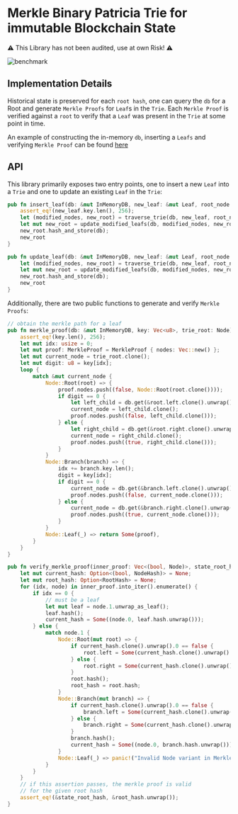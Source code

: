 # Merkle Binary Patricia Trie for immutable Blockchain State

:warning: This Library has not been audited, use at own Risk! :warning:

![benchmark](https://github.com/jonas089/jonas089-trie/blob/master/resources/simple-bench.png)

## Implementation Details

Historical state is preserved for each `root hash`, one can query the `db` for a Root and generate `Merkle Proofs` for `Leaf`s in the `Trie`.
Each `Merkle Proof` is verified against a `root` to verify that a `Leaf` was present in the `Trie` at some point in time.

An example of constructing the in-memory `db`, inserting a `Leafs` and verifying `Merkle Proof` can be found [here](https://github.com/jonas089/jonas089-trie/blob/master/src/merkle.rs)

## API

This library primarily exposes two entry points, one to insert a new `Leaf` into a `Trie` and one to update an existing `Leaf` in the `Trie`:

```rust
pub fn insert_leaf(db: &mut InMemoryDB, new_leaf: &mut Leaf, root_node: Node) -> Root {
    assert_eq!(new_leaf.key.len(), 256);
    let (modified_nodes, new_root) = traverse_trie(db, new_leaf, root_node, false);
    let mut new_root = update_modified_leafs(db, modified_nodes, new_root);
    new_root.hash_and_store(db);
    new_root
}

pub fn update_leaf(db: &mut InMemoryDB, new_leaf: &mut Leaf, root_node: Node) -> Root {
    let (modified_nodes, new_root) = traverse_trie(db, new_leaf, root_node, true);
    let mut new_root = update_modified_leafs(db, modified_nodes, new_root);
    new_root.hash_and_store(db);
    new_root
}
```

Additionally, there are two public functions to generate and verify `Merkle Proofs`:

```rust
// obtain the merkle path for a leaf
pub fn merkle_proof(db: &mut InMemoryDB, key: Vec<u8>, trie_root: Node) -> Option<MerkleProof> {
    assert_eq!(key.len(), 256);
    let mut idx: usize = 0;
    let mut proof: MerkleProof = MerkleProof { nodes: Vec::new() };
    let mut current_node = trie_root.clone();
    let mut digit: u8 = key[idx];
    loop {
        match &mut current_node {
            Node::Root(root) => {
                proof.nodes.push((false, Node::Root(root.clone())));
                if digit == 0 {
                    let left_child = db.get(&root.left.clone().unwrap()).unwrap();
                    current_node = left_child.clone();
                    proof.nodes.push((false, left_child.clone()));
                } else {
                    let right_child = db.get(&root.right.clone().unwrap()).unwrap();
                    current_node = right_child.clone();
                    proof.nodes.push((true, right_child.clone()));
                }
            }
            Node::Branch(branch) => {
                idx += branch.key.len();
                digit = key[idx];
                if digit == 0 {
                    current_node = db.get(&branch.left.clone().unwrap()).unwrap().clone();
                    proof.nodes.push((false, current_node.clone()));
                } else {
                    current_node = db.get(&branch.right.clone().unwrap()).unwrap().clone();
                    proof.nodes.push((true, current_node.clone()));
                }
            }
            Node::Leaf(_) => return Some(proof),
        }
    }
}

pub fn verify_merkle_proof(inner_proof: Vec<(bool, Node)>, state_root_hash: RootHash) {
    let mut current_hash: Option<(bool, NodeHash)> = None;
    let mut root_hash: Option<RootHash> = None;
    for (idx, node) in inner_proof.into_iter().enumerate() {
        if idx == 0 {
            // must be a leaf
            let mut leaf = node.1.unwrap_as_leaf();
            leaf.hash();
            current_hash = Some((node.0, leaf.hash.unwrap()));
        } else {
            match node.1 {
                Node::Root(mut root) => {
                    if current_hash.clone().unwrap().0 == false {
                        root.left = Some(current_hash.clone().unwrap().1);
                    } else {
                        root.right = Some(current_hash.clone().unwrap().1);
                    }
                    root.hash();
                    root_hash = root.hash;
                }
                Node::Branch(mut branch) => {
                    if current_hash.clone().unwrap().0 == false {
                        branch.left = Some(current_hash.clone().unwrap().1);
                    } else {
                        branch.right = Some(current_hash.clone().unwrap().1);
                    }
                    branch.hash();
                    current_hash = Some((node.0, branch.hash.unwrap()));
                }
                Node::Leaf(_) => panic!("Invalid Node variant in Merkle Proof"),
            }
        }
    }
    // if this assertion passes, the merkle proof is valid
    // for the given root hash
    assert_eq!(&state_root_hash, &root_hash.unwrap());
}

```
